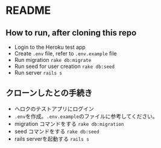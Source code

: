 # README

## How to run, after cloning this repo
- Login to the Heroku test app
- Create `.env` file, refer to `.env.example` file
- Run migration `rake db:migrate`
- Run seed for user creation `rake db:seed`
- Run server `rails s`

## クローンしたとの手続き
- ヘロクのテストアプリにログイン
- `.env`を作成。`.env.example`のファイルに参考してください。
- migration コマンドをする `rake db:migration`
- seed コマンドをする `rake db:seed`
- rails serverを起動する `rails s`
